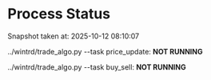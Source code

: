 # Process Status

Snapshot taken at: 2025-10-12 08:10:07

../wintrd/trade_algo.py --task price_update: **NOT RUNNING**

../wintrd/trade_algo.py --task buy_sell: **NOT RUNNING**

